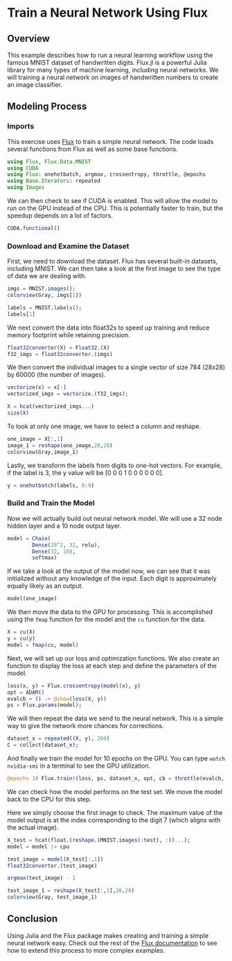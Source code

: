 # Train a Neural Network Using Flux


## Overview

This example describes how to run a neural learning workflow using the famous MNIST dataset of handwritten digits. Flux.jl is a powerful Julia library for many types of machine learning, including neural networks. We will training a neural network on images of handwritten numbers to create an image classifier. 

## Modeling Process

### Imports
This exercise uses [Flux](https://fluxml.ai/Flux.jl/stable/) to train a simple neural network. The code loads several functions from Flux as well as some base functions.


```julia
using Flux, Flux.Data.MNIST
using CUDA
using Flux: onehotbatch, argmax, crossentropy, throttle, @epochs
using Base.Iterators: repeated
using Images
```

We can then check to see if CUDA is enabled. This will allow the model to run on the GPU instead of the CPU. This is potentially faster to train, but the speedup depends on a lot of factors.


```julia
CUDA.functional()
```

### Download and Examine the Dataset
First, we need to download the dataset. Flux has several built-in datasets, including MNIST. We can then take a look at the first image to see the type of data we are dealing with.


```julia
imgs = MNIST.images();
colorview(Gray, imgs[1])
```


```julia
labels = MNIST.labels();
labels[1]
```

We next convert the data into float32s to speed up training and reduce memory footprint while retaining precision.


```julia
float32converter(X) = Float32.(X)
f32_imgs = float32converter.(imgs)
```

We then convert the individual images to a single vector of size 784 (28x28) by 60000 (the number of images).


```julia
vectorize(x) = x[:]
vectorized_imgs = vectorize.(f32_imgs);
```


```julia
X = hcat(vectorized_imgs...)
size(X)
```

To look at only one image, we have to select a column and reshape.


```julia
one_image = X[:,1]
image_1 = reshape(one_image,28,28)
colorview(Gray,image_1)
```

Lastly, we transform the labels from digits to one-hot vectors. For example, if the label is 3, the y value will be [0 0 0 1 0 0 0 0 0 0].


```julia
y = onehotbatch(labels, 0:9)
```

### Build and Train the Model
Now we will actually build out neural network model. We will use a 32 node hidden layer and a 10 node output layer.


```julia
model = Chain(
        Dense(28^2, 32, relu),
        Dense(32, 10),
        softmax)
```

If we take a look at the output of the model now, we can see that it was initialized without any knowledge of the input. Each digit is approximately equally likely as an output.


```julia
model(one_image)
```

We then move the data to the GPU for processing. This is accomplished using the `fmap` function for the model and the `cu` function for the data.


```julia
X = cu(X)
y = cu(y)
model = fmap(cu, model)
```

Next, we will set up our loss and optimization functions. We also create an function to display the loss at each step and define the parameters of the model.


```julia
loss(x, y) = Flux.crossentropy(model(x), y)
opt = ADAM()
evalcb = () -> @show(loss(X, y))
ps = Flux.params(model);
```

We will then repeat the data we send to the neural network. This is a simple way to give the network more chances for corrections.


```julia
dataset_x = repeated((X, y), 200)
C = collect(dataset_x);
```

And finally we train the model for 10 epochs on the GPU. You can type `watch nvidia-smi` in a terminal to see the GPU utilization.


```julia
@epochs 10 Flux.train!(loss, ps, dataset_x, opt, cb = throttle(evalcb, 10))
```

We can check how the model performs on the test set. We move the model back to the CPU for this step. 

Here we simply choose the first image to check. The maximum value of the model output is at the index corresponding to the digit 7 (which aligns with the actual image).


```julia
X_test = hcat(float.(reshape.(MNIST.images(:test), :))...);
model = model |> cpu

test_image = model(X_test[:,1])
float32converter.(test_image)
```


```julia
argmax(test_image) - 1
```


```julia
test_image_1 = reshape(X_test[:,1],28,28)
colorview(Gray, test_image_1)
```

## Conclusion
Using Julia and the Flux package makes creating and training a simple neural network easy. Check out the rest of the [Flux documentation](https://fluxml.ai/Flux.jl/stable/) to see how to extend this process to more complex examples.
